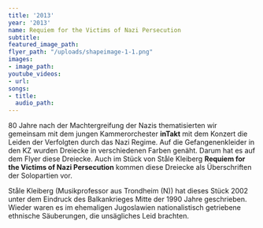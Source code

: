```yaml
---
title: '2013'
year: '2013'
name: Requiem for the Victims of Nazi Persecution
subtitle: 
featured_image_path: 
flyer_path: "/uploads/shapeimage-1-1.png"
images:
- image_path: 
youtube_videos:
- url: 
songs:
- title: 
  audio_path: 
---
```


80 Jahre nach der Machtergreifung der Nazis thematisierten wir gemeinsam mit dem jungen Kammerorchester **inTakt** mit dem Konzert die Leiden der Verfolgten durch das Nazi Regime. Auf die Gefangenenkleider in den KZ wurden Dreiecke in verschiedenen Farben gen&auml;ht. Darum hat es auf dem Flyer diese Dreiecke. Auch im St&uuml;ck von St&aring;le Kleiberg **Requiem for the Victims of Nazi Persecution**&nbsp;kommen diese Dreiecke als &Uuml;berschriften der Solopartien vor.&nbsp;

St&aring;le Kleiberg (Musikprofessor aus Trondheim (N)) hat dieses St&uuml;ck 2002 unter dem Eindruck des Balkankrieges Mitte der 1990 Jahre geschrieben. Wieder waren es im ehemaligen Jugoslawien nationalistisch getriebene ethnische S&auml;uberungen, die uns&auml;gliches Leid brachten.